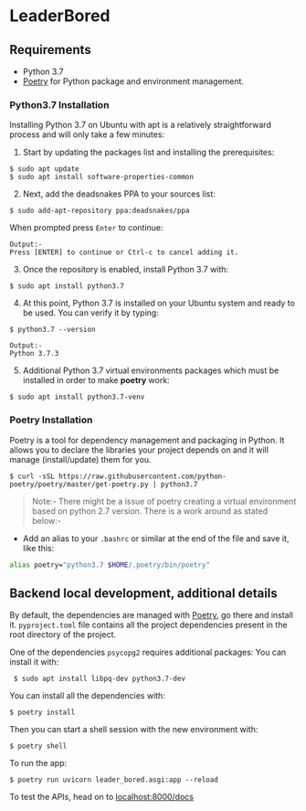 

# LeaderBored

## Requirements

* Python 3.7
* [Poetry](https://python-poetry.org/) for Python package and environment management.

### Python3.7 Installation
Installing Python 3.7 on Ubuntu with apt is a relatively straightforward process and will only take a few minutes:
1. Start by updating the packages list and installing the prerequisites:
```console
$ sudo apt update
$ sudo apt install software-properties-common
```
2.  Next, add the deadsnakes PPA to your sources list:
```console
$ sudo add-apt-repository ppa:deadsnakes/ppa
```
When prompted press  `Enter`  to continue:
```output
Output:-
Press [ENTER] to continue or Ctrl-c to cancel adding it.
```
3. Once the repository is enabled, install Python 3.7 with:
```console
$ sudo apt install python3.7
```
4.  At this point, Python 3.7 is installed on your Ubuntu system and ready to be used. You can verify it by typing:
```console
$ python3.7 --version
```
```output
Output:-
Python 3.7.3
```
5. Additional Python 3.7 virtual environments packages which must be installed in order to make **poetry** work:
```console
$ sudo apt install python3.7-venv
```
### Poetry Installation
Poetry is a tool for dependency management and packaging in Python. It allows you to declare the libraries your project depends on and it will manage (install/update) them for you.

```console
$ curl -sSL https://raw.githubusercontent.com/python-poetry/poetry/master/get-poetry.py | python3.7
```
>Note:- There might be a issue of poetry creating a virtual environment based on python 2.7 version.
>There is a work around as stated below:-
* Add an alias to your ``.bashrc`` or similar at the end of the file and save it, like this:
```bash
alias poetry="python3.7 $HOME/.poetry/bin/poetry"
```

## Backend local development, additional details
By default, the dependencies are managed with [Poetry](https://python-poetry.org/), go there and install it.
``pyproject.toml`` file contains all the project dependencies present in the root directory of the project.

 One of the dependencies ``psycopg2`` requires additional packages: You can install it with:
```console
 $ sudo apt install libpq-dev python3.7-dev
 ```

 You can install all the dependencies with:
 ```console
 $ poetry install
 ```
 Then you can start a shell session with the new environment with:
 ```console 
 $ poetry shell
 ```
To run the app:
```console 
$ poetry run uvicorn leader_bored.asgi:app --reload
```
To test the APIs, head on to [localhost:8000/docs](localhost:8000/docs)
